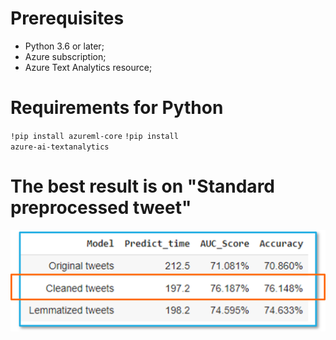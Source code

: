 # Prerequisites
- Python 3.6 or later;
- Azure subscription;
- Azure Text Analytics resource;

# Requirements for Python
<code>!pip install azureml-core</code>
<code>!pip install azure-ai-textanalytics</code>

# The best result is on "Standard preprocessed tweet"

<img src='/pictures\best_textanalytics_result_on_standard_preprocessing.png'>